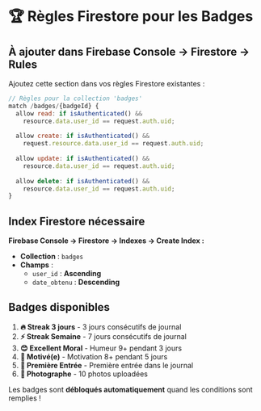 # 🏆 Règles Firestore pour les Badges

## À ajouter dans Firebase Console → Firestore → Rules

Ajoutez cette section dans vos règles Firestore existantes :

```javascript
// Règles pour la collection 'badges'
match /badges/{badgeId} {
  allow read: if isAuthenticated() && 
    resource.data.user_id == request.auth.uid;
  
  allow create: if isAuthenticated() && 
    request.resource.data.user_id == request.auth.uid;
  
  allow update: if isAuthenticated() && 
    resource.data.user_id == request.auth.uid;
  
  allow delete: if isAuthenticated() && 
    resource.data.user_id == request.auth.uid;
}
```

## Index Firestore nécessaire

**Firebase Console → Firestore → Indexes → Create Index :**

- **Collection** : `badges`
- **Champs** :
  - `user_id` : **Ascending**
  - `date_obtenu` : **Descending**

## Badges disponibles

1. **🔥 Streak 3 jours** - 3 jours consécutifs de journal
2. **⚡ Streak Semaine** - 7 jours consécutifs de journal  
3. **😊 Excellent Moral** - Humeur 9+ pendant 3 jours
4. **💪 Motivé(e)** - Motivation 8+ pendant 5 jours
5. **📝 Première Entrée** - Première entrée dans le journal
6. **📸 Photographe** - 10 photos uploadées

Les badges sont **débloqués automatiquement** quand les conditions sont remplies !